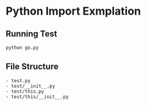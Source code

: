 # Python Import Exmplation

## Running Test
```bash
python go.py
```

## File Structure
```
- test.py
- test/__init__.py
- test/this.py
- test/this/__init__.py
```
